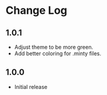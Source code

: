 # Change Log

## 1.0.1

- Adjust theme to be more green.
- Add better coloring for .minty files.

## 1.0.0

- Initial release